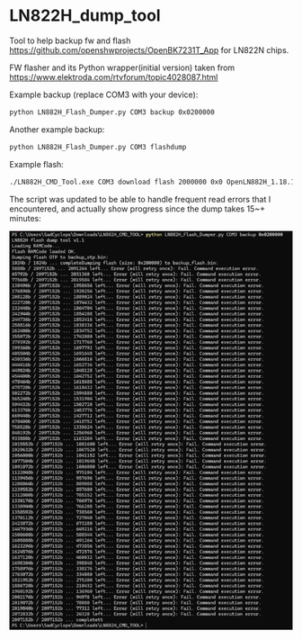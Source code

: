 # LN822H_dump_tool

Tool to help backup fw and flash https://github.com/openshwprojects/OpenBK7231T_App for LN822N chips.

FW flasher and its Python wrapper(initial version) taken from https://www.elektroda.com/rtvforum/topic4028087.html

Example backup (replace COM3 with your device):

```bash
python LN882H_Flash_Dumper.py COM3 backup 0x0200000
```

Another example backup:

```bash
python LN882H_Flash_Dumper.py COM3 flashdump
```

Example flash:

```bash
./LN882H_CMD_Tool.exe COM3 download flash 2000000 0x0 OpenLN882H_1.18.102.bin
```

The script was updated to be able to handle frequent read errors that I encountered, and actually show progress since the dump takes 15~+ minutes:

[![Backup screenshot](docs/backup.png?raw=true)](docs/backup.png?raw=true)
